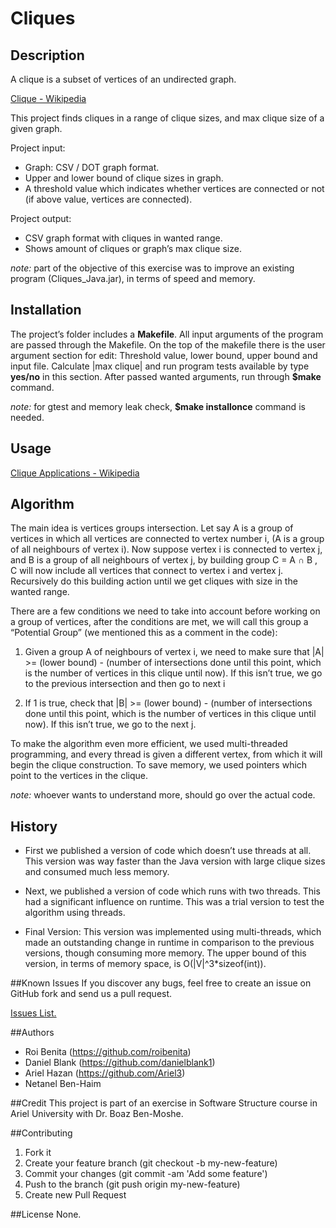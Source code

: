 # Cliques
## Description
A clique is a subset of vertices of an undirected graph.

[Clique - Wikipedia](https://en.wikipedia.org/wiki/Clique_(graph_theory))

This project finds cliques in a range of clique sizes, and max clique size of a given graph.

Project input: 
- Graph: CSV / DOT graph format.
- Upper and lower bound of clique sizes in graph.
- A threshold value which indicates whether vertices are connected or not (if above value, vertices are connected).

Project output:
- CSV graph format with cliques in wanted range.
- Shows amount of cliques or graph’s max clique size.


*note:* 
part of the objective of this exercise was to improve an existing program (Cliques_Java.jar), in terms of speed and memory.

## Installation
The project’s folder includes a **Makefile**. All input arguments of the program are passed through the Makefile.
On the top of the makefile there is the user argument section for edit: Threshold value, lower bound, upper bound and input file. 
Calculate |max clique| and run program tests available by type **yes/no** in this section. 
After passed wanted arguments, run through **$make** command.

*note:* for gtest and memory leak check, **$make installonce** command is needed.

## Usage
[Clique Applications - Wikipedia](https://en.wikipedia.org/wiki/Clique_(graph_theory)#Applications)

## Algorithm
The main idea is vertices groups intersection. 
Let say A is a group of vertices in which all vertices are connected to vertex number i, (A is a group of all neighbours of vertex i). 
Now suppose vertex i is connected to vertex j, and B is a group of all neighbours of vertex j, by building group C =  A ∩ B ,
C will now include all vertices that connect to vertex i and vertex j. 
Recursively do this building action until we get cliques with size in the wanted range.

There are a few conditions we need to take into account before working on a group of vertices, after the conditions are met, 
we will call this group a “Potential Group” (we mentioned this as a comment in the code):

1. Given a group A of neighbours of vertex i, we need to make sure that 
|A|  >= (lower bound) - (number of intersections done until this point, which is the number of vertices in this clique until now).
If this isn’t true, we go to the previous intersection and then go to next i

2. If 1 is true, check that |B|  >= (lower bound) - (number of intersections done until this point, which is the number of vertices in this clique until now).
If this isn’t true, we go to the next j.

To make the algorithm even more efficient, we used multi-threaded programming, and every thread is given a different vertex, from which it will begin the clique construction.
To save memory, we used pointers which point to the vertices in the clique.

*note:* whoever wants to understand more, should go over the actual code.

## History
- First we published a version of code which doesn’t use threads at all. This version was way faster than the Java version with large clique sizes and consumed much less memory.

- Next, we published a version of code which runs with two threads. This had a significant influence on runtime. This was a trial version to test the algorithm using threads.

- Final Version: This version was implemented using multi-threads, which made an outstanding change in runtime in comparison to the previous versions, though consuming more memory.
The upper bound of this version, in terms of memory space, is O(|V|^3*sizeof(int)).

##Known Issues
If you discover any bugs, feel free to create an issue on GitHub fork and send us a pull request.

[Issues List.](https://github.com/roibenita/cliques/issues)

##Authors
- Roi Benita (https://github.com/roibenita)
- Daniel Blank (https://github.com/danielblank1)
- Ariel Hazan (https://github.com/Ariel3)
- Netanel Ben-Haim

##Credit
This project is part of an exercise in Software Structure course in Ariel University with Dr. Boaz Ben-Moshe.

##Contributing
1. Fork it
2. Create your feature branch (git checkout -b my-new-feature)
3. Commit your changes (git commit -am 'Add some feature')
4. Push to the branch (git push origin my-new-feature)
5. Create new Pull Request

##License
None.






